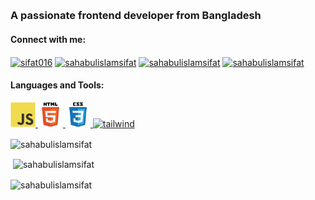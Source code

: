  <img
      src="https://camo.githubusercontent.com/2366b34bb903c09617990fb5fff4622f3e941349e846ddb7e73df872a9d21233/68747470733a2f2f63646e2e6472696262626c652e636f6d2f75736572732f3733303730332f73637265656e73686f74732f363538313234332f6176656e746f2e676966"
      alt=""
    />
<h3 align="left">A passionate frontend developer from Bangladesh</h3>

<h4 align="left">Connect with me:</h3>
<p align="left">
<a href="https://twitter.com/sifat016" target="blank"><img align="center" src="https://raw.githubusercontent.com/rahuldkjain/github-profile-readme-generator/master/src/images/icons/Social/twitter.svg" alt="sifat016" height="30" width="40" /></a>
<a href="https://linkedin.com/in/sahabulislamsifat" target="blank"><img align="center" src="https://raw.githubusercontent.com/rahuldkjain/github-profile-readme-generator/master/src/images/icons/Social/linked-in-alt.svg" alt="sahabulislamsifat" height="30" width="40" /></a>
<a href="https://fb.com/sahabulislamsifat" target="blank"><img align="center" src="https://raw.githubusercontent.com/rahuldkjain/github-profile-readme-generator/master/src/images/icons/Social/facebook.svg" alt="sahabulislamsifat" height="30" width="40" /></a>
<a href="https://instagram.com/sahabulislamsifat" target="blank"><img align="center" src="https://raw.githubusercontent.com/rahuldkjain/github-profile-readme-generator/master/src/images/icons/Social/instagram.svg" alt="sahabulislamsifat" height="30" width="40" /></a>
</p>

<h4 align="left">Languages and Tools:</h3>
<p align="left"> <a href="https://developer.mozilla.org/en-US/docs/Web/JavaScript" target="_blank" rel="noreferrer"> <img src="https://raw.githubusercontent.com/devicons/devicon/master/icons/javascript/javascript-original.svg" alt="javascript" width="40" height="40"/> </a> <a href="https://www.w3.org/html/" target="_blank" rel="noreferrer"> <img src="https://raw.githubusercontent.com/devicons/devicon/master/icons/html5/html5-original-wordmark.svg" alt="html5" width="40" height="40"/> </a> <a href="https://www.w3schools.com/css/" target="_blank" rel="noreferrer"> <img src="https://raw.githubusercontent.com/devicons/devicon/master/icons/css3/css3-original-wordmark.svg" alt="css3" width="40" height="40"/> </a>   <a href="https://tailwindcss.com/" target="_blank" rel="noreferrer"> <img src="https://www.vectorlogo.zone/logos/tailwindcss/tailwindcss-icon.svg" alt="tailwind" width="40" height="40"/> </a> </p>

<p><img align="center" src="https://github-readme-stats.vercel.app/api/top-langs?username=sahabulislamsifat&show_icons=true&locale=en&layout=compact" alt="sahabulislamsifat" /></p>

<p>&nbsp;<img align="center" src="https://github-readme-stats.vercel.app/api?username=sahabulislamsifat&show_icons=true&locale=en" alt="sahabulislamsifat" /></p>

<p><img align="center" src="https://github-readme-streak-stats.herokuapp.com/?user=sahabulislamsifat&" alt="sahabulislamsifat" /></p>
